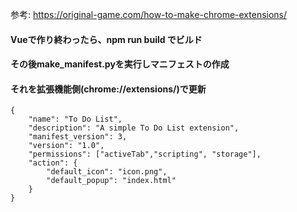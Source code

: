 参考: https://original-game.com/how-to-make-chrome-extensions/

#### Vueで作り終わったら、npm run build でビルド
#### その後make_manifest.pyを実行しマニフェストの作成
#### それを拡張機能側(chrome://extensions/)で更新


```
{
    "name": "To Do List",
    "description": "A simple To Do List extension",
    "manifest_version": 3,
    "version": "1.0",
    "permissions": ["activeTab","scripting", "storage"],
    "action": {
        "default_icon": "icon.png",
        "default_popup": "index.html"
    }
}

```
